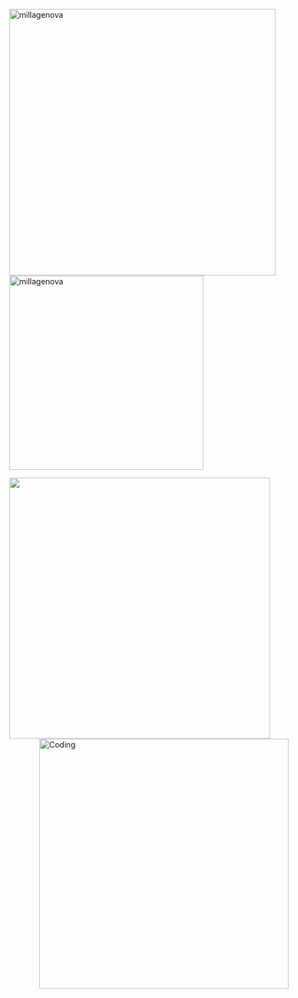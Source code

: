 <p>
   <img align="center" src="https://github-readme-streak-stats.herokuapp.com/?user=millagenova&" alt="millagenova" width="480"/>
     <img align="center" src="https://github-readme-stats.vercel.app/api/top-langs?username=millagenova&show_icons=true&locale=en&layout=compact" alt="millagenova" width="350" />
</p>

<p>
   <img align="left" width="470" src="https://github-readme-stats.vercel.app/api?username=MillaGenova&show_icons=true&hide_border=true&&count_private=true&include_all_commits=true" /> 
</p> 

<p>
 <img align="right" alt="Coding" width="450" src="https://i.pinimg.com/originals/fe/b6/b6/feb6b68d5ffc34b5f5f03f72b035f04e.gif" /> 
</p> 

